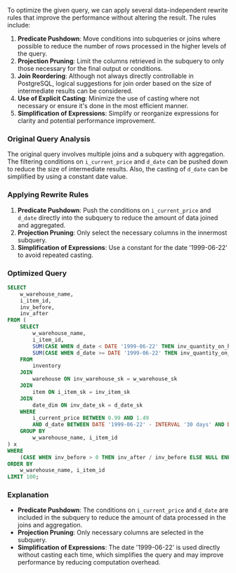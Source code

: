 To optimize the given query, we can apply several data-independent rewrite rules that improve the performance without altering the result. The rules include:

1. **Predicate Pushdown**: Move conditions into subqueries or joins where possible to reduce the number of rows processed in the higher levels of the query.
2. **Projection Pruning**: Limit the columns retrieved in the subquery to only those necessary for the final output or conditions.
3. **Join Reordering**: Although not always directly controllable in PostgreSQL, logical suggestions for join order based on the size of intermediate results can be considered.
4. **Use of Explicit Casting**: Minimize the use of casting where not necessary or ensure it's done in the most efficient manner.
5. **Simplification of Expressions**: Simplify or reorganize expressions for clarity and potential performance improvement.

### Original Query Analysis
The original query involves multiple joins and a subquery with aggregation. The filtering conditions on `i_current_price` and `d_date` can be pushed down to reduce the size of intermediate results. Also, the casting of `d_date` can be simplified by using a constant date value.

### Applying Rewrite Rules

1. **Predicate Pushdown**: Push the conditions on `i_current_price` and `d_date` directly into the subquery to reduce the amount of data joined and aggregated.
2. **Projection Pruning**: Only select the necessary columns in the innermost subquery.
3. **Simplification of Expressions**: Use a constant for the date '1999-06-22' to avoid repeated casting.

### Optimized Query
```sql
SELECT 
    w_warehouse_name,
    i_item_id,
    inv_before,
    inv_after
FROM (
    SELECT 
        w_warehouse_name,
        i_item_id,
        SUM(CASE WHEN d_date < DATE '1999-06-22' THEN inv_quantity_on_hand ELSE 0 END) AS inv_before,
        SUM(CASE WHEN d_date >= DATE '1999-06-22' THEN inv_quantity_on_hand ELSE 0 END) AS inv_after
    FROM 
        inventory
    JOIN 
        warehouse ON inv_warehouse_sk = w_warehouse_sk
    JOIN 
        item ON i_item_sk = inv_item_sk
    JOIN 
        date_dim ON inv_date_sk = d_date_sk
    WHERE 
        i_current_price BETWEEN 0.99 AND 1.49
        AND d_date BETWEEN DATE '1999-06-22' - INTERVAL '30 days' AND DATE '1999-06-22' + INTERVAL '30 days'
    GROUP BY 
        w_warehouse_name, i_item_id
) x
WHERE 
    (CASE WHEN inv_before > 0 THEN inv_after / inv_before ELSE NULL END) BETWEEN 2.0/3.0 AND 3.0/2.0
ORDER BY 
    w_warehouse_name, i_item_id
LIMIT 100;
```

### Explanation
- **Predicate Pushdown**: The conditions on `i_current_price` and `d_date` are included in the subquery to reduce the amount of data processed in the joins and aggregation.
- **Projection Pruning**: Only necessary columns are selected in the subquery.
- **Simplification of Expressions**: The date '1999-06-22' is used directly without casting each time, which simplifies the query and may improve performance by reducing computation overhead.